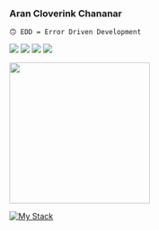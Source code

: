 <h3>Aran Cloverink Chananar</h3>

`🙃 EDD = Error Driven Development`

<a href="https://th.linkedin.com/in/cloverink"><img src="https://img.shields.io/badge/-cloverink-blue?style=flat&logo=Linkedin&logoColor=white"></a>
<a href="https://github.com/cloverink"><img src="https://img.shields.io/badge/-cloverink-24292e?style=flat&logo=Github&logoColor=white"></a>
<a href="https://gitlab.com/cloverink"><img src="https://img.shields.io/badge/-cloverink-fc6d26?style=flat&logo=Gitlab&logoColor=white"></a>
<a href="https://www.facebook.com/cloverink"><img src="https://img.shields.io/badge/-cloverink-3b5998?style=flat&logo=Facebook&logoColor=white"></a>

<img src="https://user-images.githubusercontent.com/26240331/163918543-041dcb66-979a-436c-8704-56f92bcc30e0.gif" width="250" />


[![My Stack](https://skillicons.dev/icons?i=nodejs,js,typescript,python,express,prisma,postgres,mysql,mongo,redis,docker,nginx,linux,kubernetes,nestjs,fastapi,django,react,redux,nextjs,webpack,gulp,pug,html,css,scss,tailwind,jquery,rollupjs,ruby,java,php,perl,dotnet,selenium,jest,vercel,heroku,vscode,eclipse,postman,git,github,githubactions,gitlab,jenkins,gcp,firebase,figma,grafana,graphql,stackoverflow&perline=13)](https://skillicons.dev)
